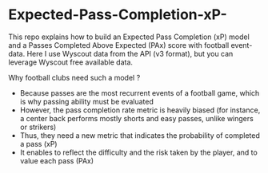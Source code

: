 # Expected-Pass-Completion-xP-

This repo explains how to build an Expected Pass Completion (xP) model and a Passes Completed Above Expected (PAx) score with football event-data.
Here I use Wyscout data from the API (v3 format), but you can leverage Wyscout free available data.

Why football clubs need such a model ?
- Because passes are the most recurrent events of a football game, which is why passing ability must be evaluated
- However, the pass completion rate metric is heavily biased (for instance, a center back performs mostly shorts and easy passes, unlike wingers or strikers)
- Thus, they need a new metric that indicates the probability of completed a pass (xP)
- It enables to reflect the difficulty and the risk taken by the player, and to value each pass (PAx)

